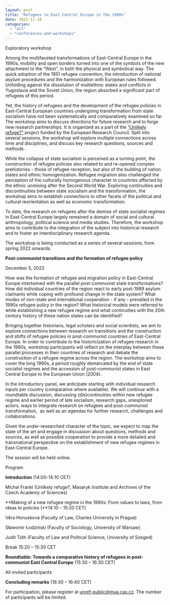 ```yaml
---
layout: post
title: "Refugees to East-Central Europe in the 1990s"
date: 2022-11-10
categories: 
  - "all"
  - "conferences-and-workshops"
---
```


Exploratory workshop

Among the multifaceted transformations of East-Central Europe in the 1990s, mobility and open borders turned into one of the symbols of the new attachment to the “West”, in both the physical and symbolical way. The quick adoption of the 1951 refugee convention, the introduction of national asylum procedures and the harmonization with European rules followed. Unfolding against the dissolution of multiethnic states and conflicts in Yugoslavia and the Soviet Union, the region absorbed a significant part of refugees of this period.

Yet, the history of refugees and the development of the refugee policies in East-Central European countries undergoing transformation from state socialism have not been systematically and comparatively examined so far. The workshop aims to discuss directions for future research and to forge new research partnerships. It is organized as a part of the [“Unlikely refuge?”](https://www.unlikely-refuge.eu/) project funded by the European Research Council. Split into several sessions, the workshop will explore multiple connections across time and disciplines, and discuss key research questions, sources and methods. 

While the collapse of state socialism is perceived as a turning point, the construction of refugee policies also related to and re-opened complex prehistories - those of refugee reception, but also of the building of nation states and ethnic homogenization. Refugee migration also challenged the perception of the culturally homogenous character in countries affected by the ethnic unmixing after the Second World War. Exploring continuities and discontinuities between state socialism and the transformation, the workshop aims to establish connections to other facets of the political and cultural reorientation as well as economic transformation. 

To date, the research on refugees after the demise of state socialist regimes in East-Central Europe largely remained a domain of social and cultural anthropology, political science and media studies. Therefore, the workshop aims to contribute to the integration of the subject into historical research and to foster an interdisciplinary research agenda.

The workshop is being conducted as a series of several sessions, from spring 2022 onwards.

**Post-communist transitions and the formation of refugee policy**

December 5, 2022

How was the formation of refugee and migration policy in East-Central Europe intertwined with the parallel post-communist state transformations? How did individual countries of the region react to early post-1989 asylum claimants while coping with profound change in the state system? What modes of non-state and international cooperation - if any - prevailed in the 1990s refugee policy in the region? What historical models were referred to while establishing a new refugee regime and what continuities with the 20th century history of these nation states can be identified?

Bringing together historians, legal scholars and social scientists, we aim to explore connections between research on transitions and the construction and shifts of refugee policies in post-communist countries of East-Central Europe. In order to contribute to the historicization of refugee research in the 1990s, workshop participants will reflect on the interplay between these parallel processes in their countries of research and debate the construction of a refugee regime across the region. The workshop aims to cover the long 1990s, a period roughly demarcated by the end of state socialist regimes and the accession of post-communist states in East Central Europe to the European Union (2004).

In the introductory panel, we anticipate starting with individual research inputs per country (comparative where available). We will continue with a roundtable discussion, discussing (dis)continuities within new refugee regime and earlier period of late socialism, research gaps, unexplored actors, ways to integrate research on refugees and post-communist transformation,  as well as an agendas for further research, challenges and collaborations.

Given the under-researched character of the topic, we expect to map the state of the art and engage in discussion about questions, methods and sources, as well as possible cooperation to provide a more detailed and transnational perspective on the establishment of new refugee regimes in East-Central Europe.

The session will be held online.

Program

**Introduction** (14:00-14:10 CET)

Michal Frankl (Unlikely refuge?, Masaryk Institute and Archives of the Czech Academy of Sciences)

**Making of a new refugee regime in the 1990s: From values to laws, from ideas to policies (**14:10 – 15:20 CET) 

Věra Honusková (Faculty of Law, Charles University in Prague) 

Sławomir Łodziński (Faculty of Sociology, University of Warsaw)  

Judit Tóth (Faculty of Law and Political Science, University of Szeged) 

Break 15:20 – 15:30 CET 

**Roundtable: Towards a comparative history of refugees in post-communist East Central Europe** (15:30 – 16:30 CET) 

All invited participants

**Concluding remarks** (16:30 – 16:40 CET)

For participation, please register at [unref-public@mua.cas.cz](mailto:unref-public@mua.cas.cz). The number of participants will be limited.
